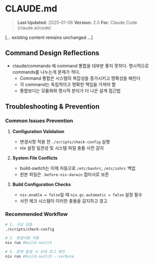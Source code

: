 # CLAUDE.md

> **Last Updated:** 2025-01-06
> **Version:** 2.0
> **For:** Claude Code (claude.ai/code)

[... existing content remains unchanged ...]

## Command Design Reflections

- claude/commands 에 command 통합을 대부분 좋지 못하다. 명시적으로 commands를 나누는게 문제가 적다.
  - Command 통합은 시스템의 복잡성을 증가시키고 명확성을 해친다
  - 각 command는 독립적이고 명확한 책임을 가져야 함
  - 통합보다는 모듈화와 명시적 분리가 더 나은 설계 접근법

## Troubleshooting & Prevention

### Common Issues Prevention

1. **Configuration Validation**
   - 변경사항 적용 전 `./scripts/check-config` 실행
   - nix 설정 일관성 및 시스템 파일 충돌 사전 감지

2. **System File Conflicts**
   - build-switch는 이제 자동으로 `/etc/bashrc`, `/etc/zshrc` 백업
   - 원본 파일은 `.before-nix-darwin` 접미사로 보존

3. **Build Configuration Checks**
   - `nix.enable = false`일 때 `nix.gc.automatic = false` 설정 필수
   - 사전 체크 시스템이 이러한 충돌을 감지하고 경고

### Recommended Workflow

```bash
# 1. 구성 검증
./scripts/check-config

# 2. 변경사항 적용
nix run #build-switch

# 3. 문제 발생 시 상세 로그 확인
nix run #build-switch --verbose
```
